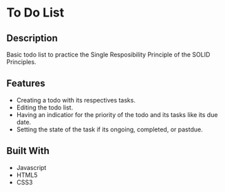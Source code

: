 # To Do List

## Description
Basic todo list to practice the Single Resposibility Principle of the SOLID Principles.
 
## Features

* Creating a todo with its respectives tasks.
* Editing the todo list.
* Having an indicatior for the priority of the todo and its tasks like its due date.
* Setting the state of the task if its ongoing, completed, or pastdue.

## Built With 
* Javascript
* HTML5
* CSS3